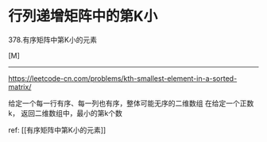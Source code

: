 # 行列递增矩阵中的第K小
378.有序矩阵中第K小的元素

[M]


---
https://leetcode-cn.com/problems/kth-smallest-element-in-a-sorted-matrix/

给定一个每一行有序、每一列也有序，整体可能无序的二维数组
在给定一个正数k，
返回二维数组中，最小的第k个数

ref: [[有序矩阵中第K小的元素]]